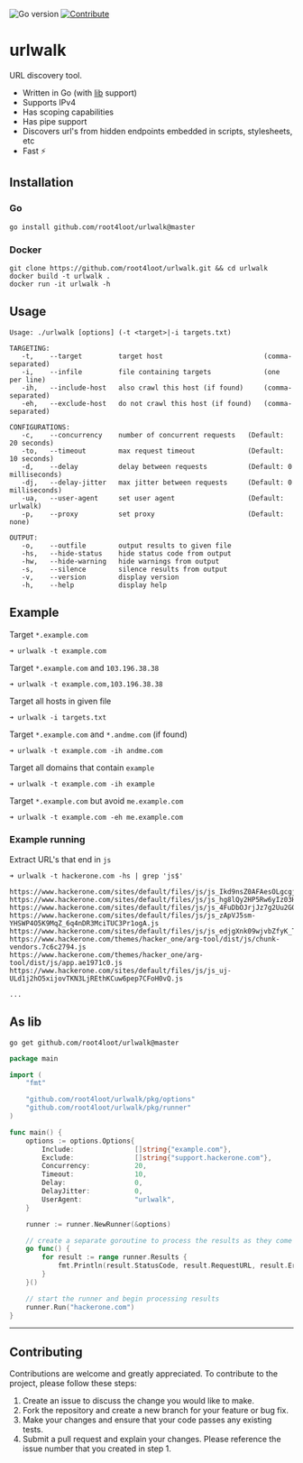 ![Go version](https://img.shields.io/badge/Go-v1.19-blue.svg) [![Contribute](https://img.shields.io/badge/Contribute-Welcome-green.svg)](CONTRIBUTING.md)
# urlwalk

URL discovery tool.

- Written in Go (with [lib](#as-lib) support)
- Supports IPv4
- Has scoping capabilities
- Has pipe support
- Discovers url's from hidden endpoints embedded in scripts, stylesheets, etc
- Fast ⚡️

## Installation

### Go
```
go install github.com/root4loot/urlwalk@master
```

### Docker
```
git clone https://github.com/root4loot/urlwalk.git && cd urlwalk
docker build -t urlwalk .
docker run -it urlwalk -h
```

## Usage
```
Usage: ./urlwalk [options] (-t <target>|-i targets.txt)

TARGETING:
   -t,    --target         target host                         (comma-separated)
   -i,    --infile         file containing targets             (one per line)
   -ih,   --include-host   also crawl this host (if found)     (comma-separated)
   -eh,   --exclude-host   do not crawl this host (if found)   (comma-separated)

CONFIGURATIONS:
   -c,    --concurrency    number of concurrent requests   (Default: 20 seconds)
   -to,   --timeout        max request timeout             (Default: 10 seconds)
   -d,    --delay          delay between requests          (Default: 0 milliseconds)
   -dj,   --delay-jitter   max jitter between requests     (Default: 0 milliseconds)
   -ua,   --user-agent     set user agent                  (Default: urlwalk)
   -p,    --proxy          set proxy                       (Default: none)

OUTPUT:
   -o,    --outfile        output results to given file
   -hs,   --hide-status    hide status code from output
   -hw,   --hide-warning   hide warnings from output
   -s,    --silence        silence results from output
   -v,    --version        display version
   -h,    --help           display help
```

## Example

Target `*.example.com`
```
➜ urlwalk -t example.com
``` 

Target `*.example.com` and `103.196.38.38`
```
➜ urlwalk -t example.com,103.196.38.38
```

Target all hosts in given file
```
➜ urlwalk -i targets.txt
```

Target `*.example.com` and `*.andme.com` (if found)
```
➜ urlwalk -t example.com -ih andme.com
```

Target all domains that contain `example`
```
➜ urlwalk -t example.com -ih example
```

Target `*.example.com` but avoid `me.example.com`  
```
➜ urlwalk -t example.com -eh me.example.com
```

### Example running

Extract URL's that end in `js`
```
➜ urlwalk -t hackerone.com -hs | grep 'js$'

https://www.hackerone.com/sites/default/files/js/js_Ikd9nsZ0AFAesOLgcgjc7F6CRoODbeqOn7SVbsXgALQ.js
https://www.hackerone.com/sites/default/files/js/js_hg8lQy2HP5Rw6yIz03HhGKfvnyySwjoFdqpvXgRJD6I.js
https://www.hackerone.com/sites/default/files/js/js_4FuDbOJrjJz7g2Uu2GQ6ZFtnbdPymNgBpNtoRkgooH8.js
https://www.hackerone.com/sites/default/files/js/js_zApVJ5sm-YHSWP4O5K9MqZ_6q4nDR3MciTUC3Pr1ogA.js
https://www.hackerone.com/sites/default/files/js/js_edjgXnk09wjvbZfyK_TkFKU4uhpo1LGgJBnFdeu6aH8.js
https://www.hackerone.com/themes/hacker_one/arg-tool/dist/js/chunk-vendors.7c6c2794.js
https://www.hackerone.com/themes/hacker_one/arg-tool/dist/js/app.ae1971c0.js
https://www.hackerone.com/sites/default/files/js/js_uj-ULd1j2hO5xijovTKN3LjREthKCuw6pep7CFoH0vQ.js

...
```

## As lib
```
go get github.com/root4loot/urlwalk@master
```

```go
package main

import (
	"fmt"

	"github.com/root4loot/urlwalk/pkg/options"
	"github.com/root4loot/urlwalk/pkg/runner"
)

func main() {
	options := options.Options{
		Include:               []string{"example.com"},
		Exclude:               []string{"support.hackerone.com"},
		Concurrency:           20,
		Timeout:               10,
		Delay:                 0,
		DelayJitter:           0,
		UserAgent:             "urlwalk",
	}

	runner := runner.NewRunner(&options)

	// create a separate goroutine to process the results as they come in
	go func() {
		for result := range runner.Results {
			fmt.Println(result.StatusCode, result.RequestURL, result.Error)
		}
	}()

	// start the runner and begin processing results
	runner.Run("hackerone.com")
}
```

---

## Contributing

Contributions are welcome and greatly appreciated. To contribute to the project, please follow these steps:

1. Create an issue to discuss the change you would like to make.
2. Fork the repository and create a new branch for your feature or bug fix.
3. Make your changes and ensure that your code passes any existing tests.
4. Submit a pull request and explain your changes. Please reference the issue number that you created in step 1.
